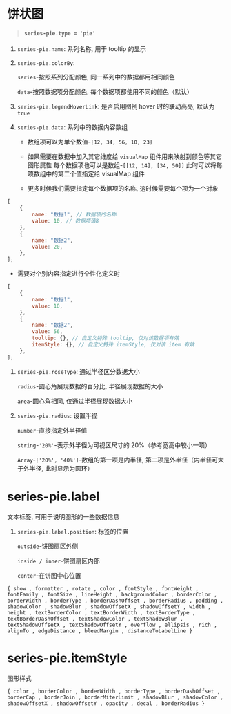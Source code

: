 # 饼状图

> #### `series-pie.type = 'pie'`

1. `series-pie.name`: 系列名称, 用于 tooltip 的显示

2. `series-pie.colorBy`:

    `series`-按照系列分配颜色, 同一系列中的数据都用相同颜色

    `data`-按照数据项分配颜色, 每个数据项都使用不同的颜色（默认）

3. `series-pie.legendHoverLink`: 是否启用图例 hover 时的联动高亮; 默认为 `true`

4. `series-pie.data`: 系列中的数据内容数组

    - 数组项可以为单个数值-`[12, 34, 56, 10, 23]`

    - 如果需要在数据中加入其它维度给 `visualMap` 组件用来映射到颜色等其它图形属性
      每个数据项也可以是数组-`[[12, 14], [34, 50]]`
      此时可以将每项数组中的第二个值指定给 visualMap 组件

    - 更多时候我们需要指定每个数据项的名称, 这时候需要每个项为一个对象

```js
[
    {
        name: "数据1", // 数据项的名称
        value: 10, // 数据项值8
    },
    {
        name: "数据2",
        value: 20,
    },
];
```

-   需要对个别内容指定进行个性化定义时

```js
[
    {
        name: "数据1",
        value: 10,
    },
    {
        name: "数据2",
        value: 56,
        tooltip: {}, // 自定义特殊 tooltip, 仅对该数据项有效
        itemStyle: {}, // 自定义特殊 itemStyle, 仅对该 item 有效
    },
];
```

1. `series-pie.roseType`: 通过半径区分数据大小

    `radius`-圆心角展现数据的百分比, 半径展现数据的大小

    `area`-圆心角相同, 仅通过半径展现数据大小

2. `series-pie.radius`: 设置半径

    `number`-直接指定外半径值

    `string`-`'20%'`-表示外半径为可视区尺寸的 20%（参考宽高中较小一项）

    `Array`-`['20%', '40%']`-数组的第一项是内半径, 第二项是外半径（内半径可大于外半径, 此时显示为圆环）

# series-pie.label

文本标签, 可用于说明图形的一些数据信息

1. `series-pie.label.position`: 标签的位置

    `outside`-饼图扇区外侧

    `inside / inner`-饼图扇区内部

    `center`-在饼图中心位置

```
{ show , formatter , rotate , color , fontStyle , fontWeight , fontFamily , fontSize , lineHeight , backgroundColor , borderColor , borderWidth , borderType , borderDashOffset , borderRadius , padding , shadowColor , shadowBlur , shadowOffsetX , shadowOffsetY , width , height , textBorderColor , textBorderWidth , textBorderType , textBorderDashOffset , textShadowColor , textShadowBlur , textShadowOffsetX , textShadowOffsetY , overflow , ellipsis , rich , alignTo , edgeDistance , bleedMargin , distanceToLabelLine }
```

# series-pie.itemStyle

图形样式

```
{ color , borderColor , borderWidth , borderType , borderDashOffset , borderCap , borderJoin , borderMiterLimit , shadowBlur , shadowColor , shadowOffsetX , shadowOffsetY , opacity , decal , borderRadius }
```
